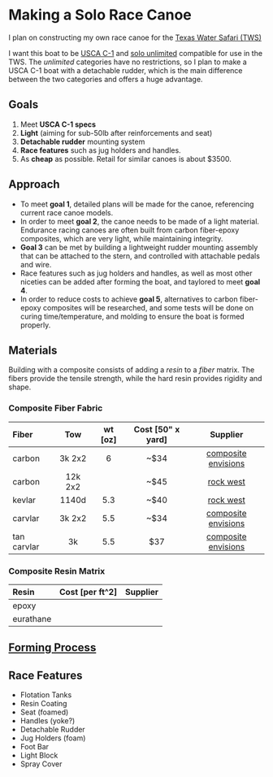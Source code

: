 # Making a Solo Race Canoe

I plan on constructing my own race canoe for the [Texas Water Safari (TWS)](https://www.texaswatersafari.org/)

I want this boat to be [USCA C-1](c1.md) and [solo unlimited](solo-unlimited.md) compatible for use in the TWS. The *unlimited* categories have no restrictions, so I plan to make a USCA C-1 boat with a detachable rudder, which is the main difference between the two categories and offers a huge advantage.

## Goals

1. Meet **USCA C-1 specs**
2. **Light** (aiming for sub-50lb after reinforcements and seat)
3. **Detachable rudder** mounting system
4. **Race features** such as jug holders and handles.
5. As **cheap** as possible. Retail for similar canoes is about $3500.

## Approach

- To meet **goal 1**, detailed plans will be made for the canoe, referencing current race canoe models.
- In order to meet **goal 2**, the canoe needs to be made of a light material. Endurance racing canoes are often built from carbon fiber-epoxy composites, which are very light, while maintaining integrity.
- **Goal 3** can be met by building a lightweight rudder mounting assembly that can be attached to the stern, and controlled with attachable pedals and wire.
- Race features such as jug holders and handles, as well as most other niceties can be added after forming the boat, and taylored to meet **goal 4**.
- In order to reduce costs to achieve **goal 5**, alternatives to carbon fiber-epoxy composites will be researched, and some tests will be done on curing time/temperature, and molding to ensure the boat is formed properly.

## Materials

Building with a composite consists of adding a *resin* to a *fiber* matrix. The fibers provide the tensile strength, while the hard resin provides rigidity and shape.

### Composite Fiber Fabric

| Fiber | Tow | wt [oz] | Cost [50" x yard]| Supplier |
| :-- | :-: | :-: | :-: | :-: |
| carbon | 3k 2x2 | 6 | ~$34 | [composite envisions](https://compositeenvisions.com/commercial-grade-carbon-fiber-fabric-2x2-twill-3k-6oz-203-43gsm/) |
| carbon | 12k 2x2 | | ~$45 | [rock west](https://www.rockwestcomposites.com/shop/materials-tools/fabrics-prepregs-tow/dry-fabric/13005-d-group) |
| kevlar | 1140d | 5.3 | ~$40 | [rock west](https://www.rockwestcomposites.com/shop/materials-tools/fabrics-prepregs-tow/dry-fabric/13026-d-group) |
| carvlar | 3k 2x2 | 5.5 | ~$34 | [composite envisions](https://compositeenvisions.com/carvlar-carbon-fiber-black-kevlar-fabric-2x2-twill-3k-50-127cm-5-5oz-186gsm/) |
| tan carvlar | 3k | 5.5 | $37 | [composite envisions](https://compositeenvisions.com/carbon-fiber-tan-kevlar-fabric-plain-weave-3k-50-127cm-5-5oz-186gsm/) |

### Composite Resin Matrix

| Resin | Cost [per ft^2] | Supplier |
| :-- | :-: | :-: |
| epoxy | | |
| eurathane | | |

## [Forming Process](forming.md)

## Race Features

- Flotation Tanks
- Resin Coating
- Seat (foamed)
- Handles (yoke?)
- Detachable Rudder
- Jug Holders (foam)
- Foot Bar
- Light Block
- Spray Cover
